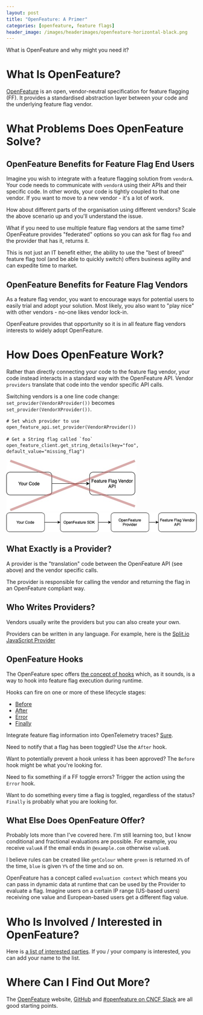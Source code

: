 ```yaml
---
layout: post
title: "OpenFeature: A Primer"
categories: [openfeature, feature flags]
header_image: /images/headerimages/openfeature-horizontal-black.png
---
```


What is OpenFeature and why might you need it?

# What Is OpenFeature?

[OpenFeature](https://openfeature.dev) is an open, vendor-neutral specification for feature flagging (FF). It provides a standardised abstraction layer between your code and the underlying feature flag vendor.

# What Problems Does OpenFeature Solve?

## OpenFeature Benefits for Feature Flag End Users

Imagine you wish to integrate with a feature flagging solution from `vendorA`. Your code needs to communicate with `vendorA` using their APIs and their specific code. In other words, your code is tightly coupled to that one vendor. If you want to move to a new vendor - it's a lot of work.

How about different parts of the organisation using different vendors? Scale the above scenario up and you'll understand the issue.

What if you need to use multiple feature flag vendors at the same time? OpenFeature provides "federated" options so you can ask for flag `foo` and the provider that has it, returns it.

This is not just an IT benefit either, the ability to use the "best of breed" feature flag tool (and be able to quickly switch) offers business agility and can expedite time to market.

## OpenFeature Benefits for Feature Flag Vendors

As a feature flag vendor, you want to encourage ways for potential users to easily trial and adopt your solution. Most likely, you also want to "play nice" with other vendors - no-one likes vendor lock-in.

OpenFeature provides that opportunity so it is in all feature flag vendors interests to widely adopt OpenFeature.

# How Does OpenFeature Work?

Rather than directly connecting your code to the feature flag vendor, your code instead interacts in a standard way with the OpenFeature API. Vendor `providers` translate that code into the vendor specific API calls.

Switching vendors is a one line code change: `set_provider(VendorAProvider())` becomes `set_provider(VendorXProvider())`.

```
# Set which provider to use
open_feature_api.set_provider(VendorAProvider())

# Get a String flag called `foo`
open_feature_client.get_string_details(key="foo", default_value="missing_flag")
```

![openfeature_direct](/images/postimages/openfeature_direct.jpg)
![openfeature_new](/images/postimages/openfeature_new.jpg)

## What Exactly is a Provider?

A provider is the "translation" code between the OpenFeature API (see above) and the vendor specific calls.

The provider is responsible for calling the vendor and returning the flag in an OpenFeature compliant way.

## Who Writes Providers?

Vendors usually write the providers but you can also create your own.

Providers can be written in any language. For example, here is the [Split.io JavaScript Provider](https://github.com/splitio/split-openfeature-provider-js)

## OpenFeature Hooks

The OpenFeature spec offers [the concept of hooks](https://docs.openfeature.dev/docs/reference/concepts/hooks) which, as it sounds, is a way to hook into feature flag execution during runtime.

Hooks can fire on one or more of these lifecycle stages:

- [Before](https://docs.openfeature.dev/docs/reference/concepts/hooks/#before)
- [After](https://docs.openfeature.dev/docs/reference/concepts/hooks/#after)
- [Error](https://docs.openfeature.dev/docs/reference/concepts/hooks/#after)
- [Finally](https://docs.openfeature.dev/docs/reference/concepts/hooks/#after)

Integrate feature flag information into OpenTelemetry traces? [Sure](https://github.com/open-feature/js-sdk-contrib/tree/main/libs/hooks/open-telemetry).

Need to notify that a flag has been toggled? Use the `After` hook.

Want to potentially prevent a hook unless it has been approved? The `Before` hook might be what you're looking for.

Need to fix something if a FF toggle errors? Trigger the action using the `Error` hook.

Want to do something every time a flag is toggled, regardless of the status? `Finally` is probably what you are looking for.

## What Else Does OpenFeature Offer?

Probably lots more than I've covered here. I'm still learning too, but I know conditional and fractional evaluations are possible. For example, you receive `valueA` if the email ends in `@example.com` otherwise `valueB`.

I believe rules can be created like `getColour` where `green` is returned `X%` of the time, `blue` is given `Y%` of the time and so on.

OpenFeature has a concept called `evaluation context` which means you can pass in dynamic data at runtime that can be used by the Provider to evaluate a flag. Imagine users on a certain IP range (US-based users) receiving one value and European-based users get a different flag value.

# Who Is Involved / Interested in OpenFeature?

Here is [a list of interested parties](https://github.com/open-feature/community/blob/main/interested-parties.md). If you / your company is interested, you can add your name to the list.

# Where Can I Find Out More?

The [OpenFeature](https://openfeature.dev) website, [GitHub](https://github.com/open-feature) and [#openfeature on CNCF Slack](https://cloud-native.slack.com/archives/C0344AANLA1) are all good starting points.


